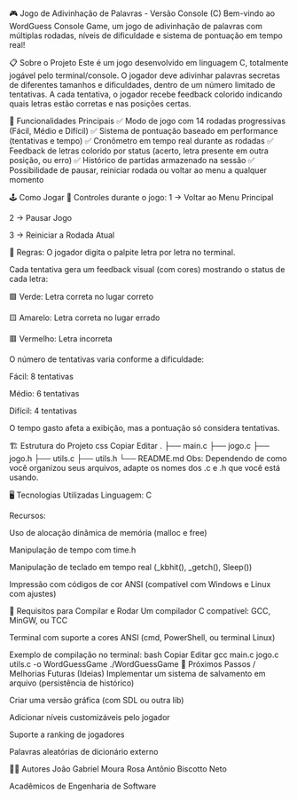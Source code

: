 🎮 Jogo de Adivinhação de Palavras - Versão Console (C)
Bem-vindo ao WordGuess Console Game, um jogo de adivinhação de palavras com múltiplas rodadas, níveis de dificuldade e sistema de pontuação em tempo real!

📋 Sobre o Projeto
Este é um jogo desenvolvido em linguagem C, totalmente jogável pelo terminal/console. O jogador deve adivinhar palavras secretas de diferentes tamanhos e dificuldades, dentro de um número limitado de tentativas. A cada tentativa, o jogador recebe feedback colorido indicando quais letras estão corretas e nas posições certas.

🎯 Funcionalidades Principais
✅ Modo de jogo com 14 rodadas progressivas (Fácil, Médio e Difícil)
✅ Sistema de pontuação baseado em performance (tentativas e tempo)
✅ Cronômetro em tempo real durante as rodadas
✅ Feedback de letras colorido por status (acerto, letra presente em outra posição, ou erro)
✅ Histórico de partidas armazenado na sessão
✅ Possibilidade de pausar, reiniciar rodada ou voltar ao menu a qualquer momento

🕹️ Como Jogar
📌 Controles durante o jogo:
1 → Voltar ao Menu Principal

2 → Pausar Jogo

3 → Reiniciar a Rodada Atual

📌 Regras:
O jogador digita o palpite letra por letra no terminal.

Cada tentativa gera um feedback visual (com cores) mostrando o status de cada letra:

🟩 Verde: Letra correta no lugar correto

🟨 Amarelo: Letra correta no lugar errado

🟥 Vermelho: Letra incorreta

O número de tentativas varia conforme a dificuldade:

Fácil: 8 tentativas

Médio: 6 tentativas

Difícil: 4 tentativas

O tempo gasto afeta a exibição, mas a pontuação só considera tentativas.

🏗️ Estrutura do Projeto
css
Copiar
Editar
.
├── main.c
├── jogo.c
├── jogo.h
├── utils.c
├── utils.h
└── README.md
Obs: Dependendo de como você organizou seus arquivos, adapte os nomes dos .c e .h que você está usando.

🖥️ Tecnologias Utilizadas
Linguagem: C

Recursos:

Uso de alocação dinâmica de memória (malloc e free)

Manipulação de tempo com time.h

Manipulação de teclado em tempo real (_kbhit(), _getch(), Sleep())

Impressão com códigos de cor ANSI (compatível com Windows e Linux com ajustes)

🧪 Requisitos para Compilar e Rodar
Um compilador C compatível: GCC, MinGW, ou TCC

Terminal com suporte a cores ANSI (cmd, PowerShell, ou terminal Linux)

Exemplo de compilação no terminal:
bash
Copiar
Editar
gcc main.c jogo.c utils.c -o WordGuessGame
./WordGuessGame
🏅 Próximos Passos / Melhorias Futuras (Ideias)
Implementar um sistema de salvamento em arquivo (persistência de histórico)

Criar uma versão gráfica (com SDL ou outra lib)

Adicionar níveis customizáveis pelo jogador

Suporte a ranking de jogadores

Palavras aleatórias de dicionário externo

👨‍💻 Autores
João Gabriel Moura Rosa
Antônio Biscotto Neto

Acadêmicos de Engenharia de Software
 
